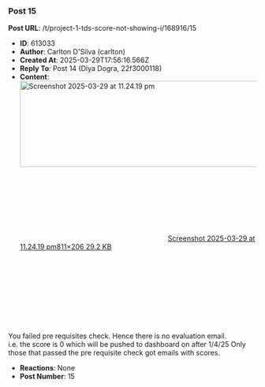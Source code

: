 ### Post 15
**Post URL**: /t/project-1-tds-score-not-showing-i/168916/15
- **ID**: 613033
- **Author**: Carlton D'Silva (carlton)
- **Created At**: 2025-03-29T17:56:16.566Z
- **Reply To**: Post 14 (Diya Dogra, 22f3000118)
- **Content**:  
  <div class="lightbox-wrapper"><a class="lightbox" href="https://europe1.discourse-cdn.com/flex013/uploads/iitm/original/3X/5/0/5044bf96daf786a1fcd86f30ea3a94dc80b62949.png" data-download-href="/uploads/short-url/bs5up4FXf3bgZLeUdzBG1q198KZ.png?dl=1" title="Screenshot 2025-03-29 at 11.24.19 pm"><img src="https://europe1.discourse-cdn.com/flex013/uploads/iitm/optimized/3X/5/0/5044bf96daf786a1fcd86f30ea3a94dc80b62949_2_690x175.png" alt="Screenshot 2025-03-29 at 11.24.19 pm" data-base62-sha1="bs5up4FXf3bgZLeUdzBG1q198KZ" width="690" height="175" srcset="https://europe1.discourse-cdn.com/flex013/uploads/iitm/optimized/3X/5/0/5044bf96daf786a1fcd86f30ea3a94dc80b62949_2_690x175.png, https://europe1.discourse-cdn.com/flex013/uploads/iitm/original/3X/5/0/5044bf96daf786a1fcd86f30ea3a94dc80b62949.png 1.5x, https://europe1.discourse-cdn.com/flex013/uploads/iitm/original/3X/5/0/5044bf96daf786a1fcd86f30ea3a94dc80b62949.png 2x" data-dominant-color="1F2328"><div class="meta"><svg class="fa d-icon d-icon-far-image svg-icon" aria-hidden="true"><use href="#far-image"></use></svg><span class="filename">Screenshot 2025-03-29 at 11.24.19 pm</span><span class="informations">811×206 29.2 KB</span><svg class="fa d-icon d-icon-discourse-expand svg-icon" aria-hidden="true"><use href="#discourse-expand"></use></svg></div></a></div>
You failed pre requisites check. Hence there is no evaluation email.<br>
i.e. the score is 0 which will be pushed to dashboard on after 1/4/25
Only those that passed the pre requisite check got emails with scores.
- **Reactions**: None
- **Post Number**: 15

